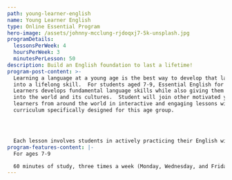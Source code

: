 ```yaml
---
path: young-learner-english
name: Young Learner English
type: Online Essential Program
hero-image: /assets/johnny-mcclung-rjdoqxj7-5k-unsplash.jpg
programDetails:
  lessonsPerWeek: 4
  hoursPerWeek: 3
  minutesPerLesson: 50
description: Build an English foundation to last a lifetime!
program-post-content: >-
  Learning a language at a young age is the best way to develop that language
  into a lifelong skill.  For students aged 7-9, Essential English for Young
  Learners develops fundamental language skills while also giving them insights
  into the world and its cultures.  Student will join other motivated young
  learners from around the world in interactive and engaging lessons with a
  curriculum specifically designed for this age group.  




  Each lesson involves students in actively practicing their English with a live, native-speaking instructor.  Our supportive, expert teachers provide individual feedback and activities that young learners love.
program-features-content: |-
  For ages 7-9

  60 minutes of study, three times a week (Monday, Wednesday, and Friday)
---
```

